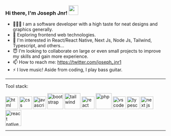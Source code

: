 ### Hi there, I'm Joseph Jnr! <img src="https://raw.githubusercontent.com/MartinHeinz/MartinHeinz/master/wave.gif" width="30px">


- 👨🏾‍💻 I am a software developer with a high taste for neat designs and graphics generally.
- 🔭 Exploring frontend web technologies.
- 🤔 I'm interested in React/React Native, Next Js, Node Js, Tailwind, Typescript, and others...
- 😇 I’m looking to collaborate on large or even small projects to improve my skills and gain more experience.
- 📫 How to reach me: https://twitter.com/joseph_jnr1
- ⚡ I love music! Aside from coding, I play bass guitar.

---
Tool stack:

<img src="https://cdn.worldvectorlogo.com/logos/html-1.svg" alt="html" width="40"> <img src="https://cdn.worldvectorlogo.com/logos/css-3.svg" alt="css" width="40"> <img src="https://raw.githubusercontent.com/danielcranney/readme-generator/main/public/icons/skills/javascript-colored.svg" alt="javascript" width="40"> <img src="https://cdn.worldvectorlogo.com/logos/bootstrap-5-1.svg" alt="bootstrap" width="50"> <img src="https://cdn.worldvectorlogo.com/logos/tailwind-css-2.svg" alt="tailwind" width="50"> <img src="https://cdn.worldvectorlogo.com/logos/react-2.svg" alt="react" width="40"> <img src="https://www.php.net//images/logos/new-php-logo.svg" alt="php" width="50"> <img src="https://cdn.worldvectorlogo.com/logos/visual-studio-code-1.svg" alt="vs code" width="40"> <img src="https://cdn.worldvectorlogo.com/logos/typescript.svg" alt="typescript" width="40"> <img src="https://cdn.worldvectorlogo.com/logos/next-js.svg" alt="next js" width="40">  <img src="https://cdn.worldvectorlogo.com/logos/react-native-1.svg" alt="react native" width="50">

---
